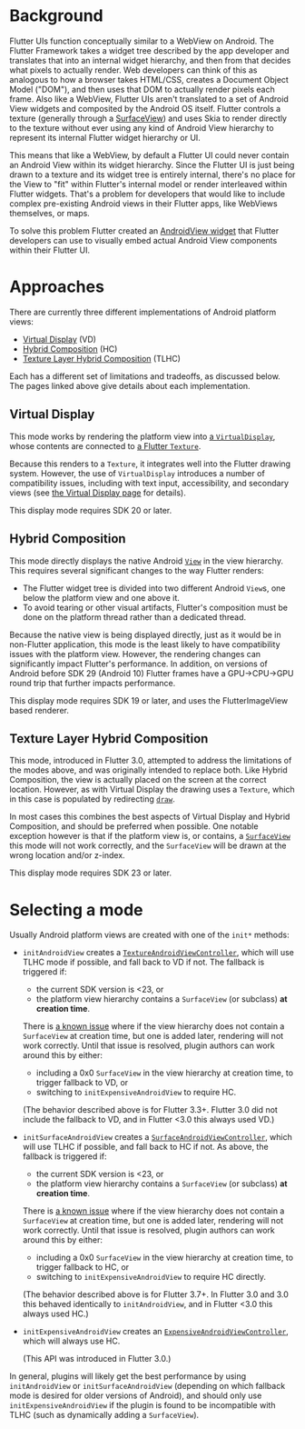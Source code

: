 # Background

Flutter UIs function conceptually similar to a WebView on Android. The
Flutter Framework takes a widget tree described by the app developer and
translates that into an internal widget hierarchy, and then from that decides
what pixels to actually render. Web developers can think of this as analogous
to how a browser takes HTML/CSS, creates a Document Object Model ("DOM"), and
then uses that DOM to actually render pixels each frame. Also like a WebView,
Flutter UIs aren't translated to a set of Android View widgets and composited
by the Android OS itself. Flutter controls a texture (generally through a
[SurfaceView](https://developer.android.com/reference/android/view/SurfaceView))
and uses Skia to render directly to the texture without ever using any kind of
Android View hierarchy to represent its internal Flutter widget hierarchy or
UI.

This means that like a WebView, by default a Flutter UI could never contain
an Android View within its widget hierarchy. Since the Flutter UI is just
being drawn to a texture and its widget tree is entirely internal, there's no
place for the View to "fit" within Flutter's internal model or render
interleaved within Flutter widgets. That's a problem for developers that would
like to include complex pre-existing Android views in their Flutter apps, like
WebViews themselves, or maps.

To solve this problem Flutter created an [AndroidView
widget](https://api.flutter.dev/flutter/widgets/AndroidView-class.html) that
Flutter developers can use to visually embed actual Android View components
within their Flutter UI.

# Approaches

There are currently three different implementations of Android platform views:
- [Virtual Display](Virtual-Display.md) (VD)
- [Hybrid Composition](../Hybrid-Composition.md) (HC)
- [Texture Layer Hybrid Composition](Texture-Layer-Hybrid-Composition.md) (TLHC)

Each has a different set of limitations and tradeoffs, as discussed below. The pages linked above give details about each implementation.

## Virtual Display

This mode works by rendering the platform view into [a `VirtualDisplay`](https://developer.android.com/reference/android/hardware/display/VirtualDisplay), whose contents are connected to [a Flutter `Texture`](https://api.flutter.dev/flutter/widgets/Texture-class.html).

Because this renders to a `Texture`, it integrates well into the Flutter drawing system. However, the use of `VirtualDisplay` introduces a number of compatibility issues, including with text input, accessibility, and secondary views (see [the Virtual Display page](Virtual-Display.md) for details).

This display mode requires SDK 20 or later.

## Hybrid Composition

This mode directly displays the native Android [`View`](https://developer.android.com/reference/android/view/View) in the view hierarchy. This requires several significant changes to the way Flutter renders:
- The Flutter widget tree is divided into two different Android `View`s, one below the platform view and one above it.
- To avoid tearing or other visual artifacts, Flutter's composition must be done on the platform thread rather than a dedicated thread.

Because the native view is being displayed directly, just as it would be in non-Flutter application, this mode is the least likely to have compatibility issues with the platform view. However, the rendering changes can significantly impact Flutter's performance. In addition, on versions of Android before SDK 29 (Android 10) Flutter frames have a GPU->CPU->GPU round trip that further impacts performance.

This display mode requires SDK 19 or later, and uses the FlutterImageView based renderer.

## Texture Layer Hybrid Composition

This mode, introduced in Flutter 3.0, attempted to address the limitations of the modes above, and was originally intended to replace both. Like Hybrid Composition, the view is actually placed on the screen at the correct location. However, as with Virtual Display the drawing uses a `Texture`, which in this case is populated by redirecting [`draw`](https://developer.android.com/reference/android/view/View#draw(android.graphics.Canvas)).

In most cases this combines the best aspects of Virtual Display and Hybrid Composition, and should be preferred when possible. One notable exception however is that if the platform view is, or contains, a [`SurfaceView`](https://developer.android.com/reference/android/view/SurfaceView) this mode will not work correctly, and the `SurfaceView` will be drawn at the wrong location and/or z-index.

This display mode requires SDK 23 or later.

# Selecting a mode

Usually Android platform views are created with one of the `init*` methods:
- `initAndroidView` creates a [`TextureAndroidViewController`](https://api.flutter.dev/flutter/services/TextureAndroidViewController-class.html), which will use TLHC mode if possible, and fall back to VD if not. The fallback is triggered if:
    - the current SDK version is <23, or
    - the platform view hierarchy contains a `SurfaceView` (or subclass) **at creation time**.

  There is [a known issue](https://github.com/flutter/flutter/issues/109690) where if the view hierarchy does not contain a `SurfaceView` at creation time, but one is added later, rendering will not work correctly. Until that issue is resolved, plugin authors can work around this by either:
    - including a 0x0 `SurfaceView` in the view hierarchy at creation time, to trigger fallback to VD, or
    - switching to `initExpensiveAndroidView` to require HC.

  (The behavior described above is for Flutter 3.3+. Flutter 3.0 did not include the fallback to VD, and in Flutter <3.0 this always used VD.)
- `initSurfaceAndroidView` creates a [`SurfaceAndroidViewController`](https://api.flutter.dev/flutter/services/SurfaceAndroidViewController-class.html), which will use TLHC if possible, and fall back to HC if not. As above, the fallback is triggered if:
    - the current SDK version is <23, or
    - the platform view hierarchy contains a `SurfaceView` (or subclass) **at creation time**.

  There is [a known issue](https://github.com/flutter/flutter/issues/109690) where if the view hierarchy does not contain a `SurfaceView` at creation time, but one is added later, rendering will not work correctly. Until that issue is resolved, plugin authors can work around this by either:
    - including a 0x0 `SurfaceView` in the view hierarchy at creation time, to trigger fallback to HC, or
    - switching to `initExpensiveAndroidView` to require HC directly.

  (The behavior described above is for Flutter 3.7+. In Flutter 3.0 and 3.0 this behaved identically to `initAndroidView`, and in Flutter <3.0 this always used HC.)
- `initExpensiveAndroidView` creates an [`ExpensiveAndroidViewController`](https://api.flutter.dev/flutter/services/ExpensiveAndroidViewController-class.html), which will always use HC.

  (This API was introduced in Flutter 3.0.)

In general, plugins will likely get the best performance by using `initAndroidView` or `initSurfaceAndroidView` (depending on which fallback mode is desired for older versions of Android), and should only use `initExpensiveAndroidView` if the plugin is found to be incompatible with TLHC (such as dynamically adding a `SurfaceView`).